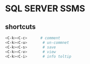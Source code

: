 


# SQL SERVER SSMS


## shortcuts
```bash
<C-k><C-c>      # comment
<C-k><C-u>       # un-commnet
<C-k><C-s>       # save
<C-k><C-v>       # view
<C-k><C-i>       # info toltip

```
